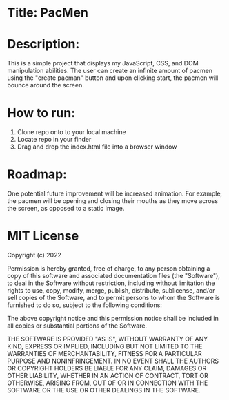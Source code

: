 # Title: PacMen

# Description:
This is a simple project that displays my JavaScript, CSS, and DOM manipulation abilities.
The user can create an infinite amount of pacmen using the "create pacman" button and upon
clicking start, the pacmen will bounce around the screen.

# How to run:
1. Clone repo onto to your local machine
2. Locate repo in your finder
3. Drag and drop the index.html file into a browser window

# Roadmap:
One potential future improvement will be increased animation. For example, the pacmen will be
opening and closing their mouths as they move across the screen, as opposed to a static image.

# MIT License

Copyright (c) 2022

Permission is hereby granted, free of charge, to any person obtaining a copy
of this software and associated documentation files (the "Software"), to deal
in the Software without restriction, including without limitation the rights
to use, copy, modify, merge, publish, distribute, sublicense, and/or sell
copies of the Software, and to permit persons to whom the Software is
furnished to do so, subject to the following conditions:

The above copyright notice and this permission notice shall be included in all
copies or substantial portions of the Software.

THE SOFTWARE IS PROVIDED "AS IS", WITHOUT WARRANTY OF ANY KIND, EXPRESS OR
IMPLIED, INCLUDING BUT NOT LIMITED TO THE WARRANTIES OF MERCHANTABILITY,
FITNESS FOR A PARTICULAR PURPOSE AND NONINFRINGEMENT. IN NO EVENT SHALL THE
AUTHORS OR COPYRIGHT HOLDERS BE LIABLE FOR ANY CLAIM, DAMAGES OR OTHER
LIABILITY, WHETHER IN AN ACTION OF CONTRACT, TORT OR OTHERWISE, ARISING FROM,
OUT OF OR IN CONNECTION WITH THE SOFTWARE OR THE USE OR OTHER DEALINGS IN THE
SOFTWARE.
